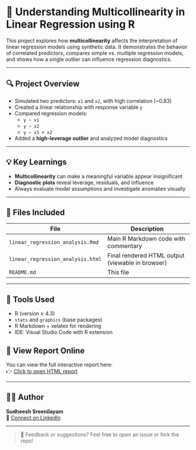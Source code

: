 # 🧠 Understanding Multicollinearity in Linear Regression using R

This project explores how **multicollinearity** affects the interpretation of linear regression models using synthetic data. It demonstrates the behavior of correlated predictors, compares simple vs. multiple regression models, and shows how a single outlier can influence regression diagnostics.

---

## 🔍 Project Overview

- Simulated two predictors: `x1` and `x2`, with high correlation (~0.83)
- Created a linear relationship with response variable `y`
- Compared regression models:
  - `y ~ x1`
  - `y ~ x2`
  - `y ~ x1 + x2`
- Added a **high-leverage outlier** and analyzed model diagnostics

---

## 💡 Key Learnings

- **Multicollinearity** can make a meaningful variable appear insignificant
- **Diagnostic plots** reveal leverage, residuals, and influence
- Always evaluate model assumptions and investigate anomalies visually

---

## 🧾 Files Included

| File | Description |
|------|-------------|
| `linear_regression_analysis.Rmd` | Main R Markdown code with commentary |
| `linear_regression_analysis.html` | Final rendered HTML output (viewable in browser) |
| `README.md` | This file |

---

## 🧰 Tools Used

- R (version ≥ 4.3)
- `stats` and `graphics` (base packages)
- R Markdown + xelatex for rendering
- IDE: Visual Studio Code with R extension

## 🔗 View Report Online

You can view the full interactive report here:  
👉 [Click to open HTML report](https://sudheeshsreenilayam.github.io/Sudheesh-R-Portfolio/Linear-Regression-Multicollinearity-R/linear_regression_analysis.html)


---

## 🧑‍💻 Author

**Sudheesh Sreenilayam**  
📎 [Connect on LinkedIn](https://www.linkedin.com/in/ssudheesh)

---

> 💬 Feedback or suggestions? Feel free to open an issue or fork the repo!
